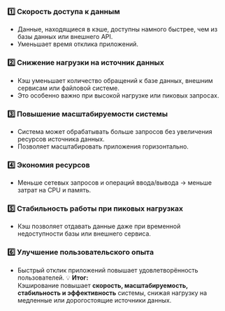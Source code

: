 ### 1️⃣ **Скорость доступа к данным**
- Данные, находящиеся в кэше, доступны намного быстрее, чем из базы данных или внешнего API.
- Уменьшает время отклика приложений.
### 2️⃣ **Снижение нагрузки на источник данных**
- Кэш уменьшает количество обращений к базе данных, внешним сервисам или файловой системе.
- Это особенно важно при высокой нагрузке или пиковых запросах.
### 3️⃣ **Повышение масштабируемости системы**
- Система может обрабатывать больше запросов без увеличения ресурсов источника данных.
- Позволяет масштабировать приложения горизонтально.
### 4️⃣ **Экономия ресурсов**
- Меньше сетевых запросов и операций ввода/вывода → меньше затрат на CPU и память.
### 5️⃣ **Стабильность работы при пиковых нагрузках**
- Кэш позволяет отдавать данные даже при временной недоступности базы или внешнего сервиса.
### 6️⃣ **Улучшение пользовательского опыта**
- Быстрый отклик приложений повышает удовлетворённость пользователей.
💡 **Итог:**  
Кэширование повышает **скорость, масштабируемость, стабильность и эффективность** системы, снижая нагрузку на медленные или дорогостоящие источники данных.